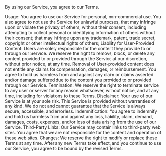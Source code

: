 By using our Service, you agree to our Terms.

Usage:
You agree to use our Service for personal, non-commercial use. You also agree to not use the Service for unlawful purposes, that may infringe upon or violate the privacy of others, without their consent, including attempting to collect personal or identifying information of others without their consent; that may infringe upon any trademark, patent, trade secret, copyright or other intellectual rights of others;
Liability for User-Provided Content:
Users are solely responsible for the content they provide to or through our Service.
We reserve the right to remove, block, or delete any content provided to or provided through the Service at our discretion, without prior notice, at any time.
Removal of User-provided content does not entitle any claims for compensation, damages, or reimbursement. You agree to hold us harmless from and against any claim or claims asserted and/or damage suffered due to the content you provided to or provided through our Service.
Termination:
We reserve the right to terminate service to any user or server for any reason whatsoever, without notice, and at any time, including for violations to these Terms.
Disclaimer:
Your use of our Service is at your sole risk. This Service is provided without warranties of any kind. We do not and cannot guarantee that the Service is always secure, accessible, and errorless.
Indemnification:
You agree to indemnify and hold us harmless from and against any loss, liability, claim, demand, damages, costs, expenses, and/or loss of data arising from the use of our Service.
Third-Party Links:
Our Service may contain links to third-party web sites. You agree that we are not responsible for the content and operation of these web sites.
Changes:
We reserve the right to modify or replace these Terms at any time. After any new Terms take effect, and you continue to use our Service, you agree to be bound by the revised Terms.
